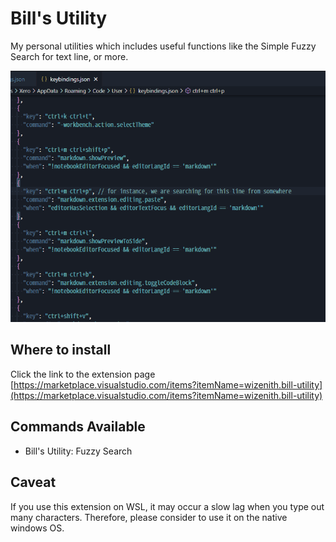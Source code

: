 # Bill's Utility

My personal utilities which includes useful functions like the Simple Fuzzy Search for text line, or more.

![demo](https://raw.githubusercontent.com/wizenith/BillsFuzzySearch/master/demo.gif)

## Where to install
Click the link to the extension page
[https://marketplace.visualstudio.com/items?itemName=wizenith.bill-utility](https://marketplace.visualstudio.com/items?itemName=wizenith.bill-utility)

## Commands Available

* Bill's Utility: Fuzzy Search

## Caveat
If you use this extension on WSL, it may occur a slow lag when you type out many characters. Therefore, please consider to use it on the native windows OS.